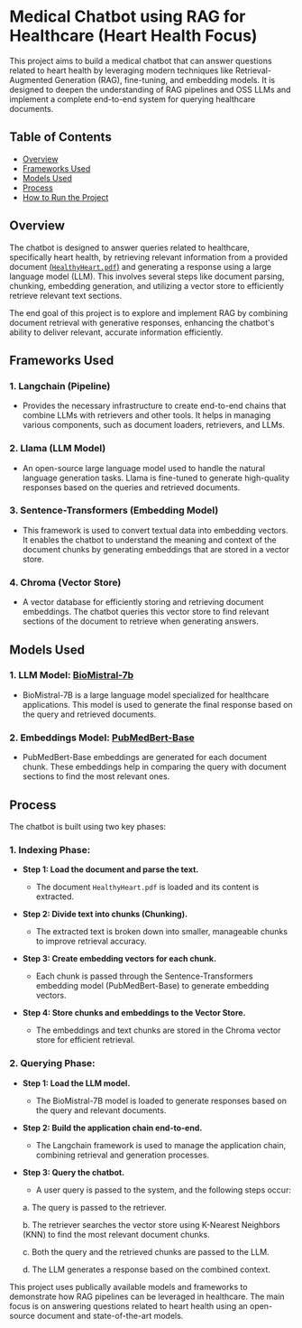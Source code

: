 # Medical Chatbot using RAG for Healthcare (Heart Health Focus)

This project aims to build a medical chatbot that can answer questions related to heart health by leveraging modern techniques like Retrieval-Augmented Generation (RAG), fine-tuning, and embedding models. It is designed to deepen the understanding of RAG pipelines and OSS LLMs and implement a complete end-to-end system for querying healthcare documents.

## Table of Contents
- [Overview](#overview)
- [Frameworks Used](#frameworks-used)
- [Models Used](#models-used)
- [Process](#process)
- [How to Run the Project](#how-to-run-the-project)

## Overview

The chatbot is designed to answer queries related to healthcare, specifically heart health, by retrieving relevant information from a provided document [(`HealthyHeart.pdf`)](https://www.nhlbi.nih.gov/files/docs/public/heart/healthyheart.pdf) and generating a response using a large language model (LLM). This involves several steps like document parsing, chunking, embedding generation, and utilizing a vector store to efficiently retrieve relevant text sections.

The end goal of this project is to explore and implement RAG by combining document retrieval with generative responses, enhancing the chatbot's ability to deliver relevant, accurate information efficiently.

## Frameworks Used

### 1. **Langchain** (Pipeline)
   - Provides the necessary infrastructure to create end-to-end chains that combine LLMs with retrievers and other tools. It helps in managing various components, such as document loaders, retrievers, and LLMs.

### 2. **Llama** (LLM Model)
   - An open-source large language model used to handle the natural language generation tasks. Llama is fine-tuned to generate high-quality responses based on the queries and retrieved documents.

### 3. **Sentence-Transformers** (Embedding Model)
   - This framework is used to convert textual data into embedding vectors. It enables the chatbot to understand the meaning and context of the document chunks by generating embeddings that are stored in a vector store.

### 4. **Chroma** (Vector Store)
   - A vector database for efficiently storing and retrieving document embeddings. The chatbot queries this vector store to find relevant sections of the document to retrieve when generating answers.

## Models Used

### 1. **LLM Model: [BioMistral-7b](https://huggingface.co/MaziyarPanahi/BioMistral-7B-GGUF/tree/main)**
   - BioMistral-7B is a large language model specialized for healthcare applications. This model is used to generate the final response based on the query and retrieved documents.

### 2. **Embeddings Model: [PubMedBert-Base](https://huggingface.co/NeuML/pubmedbert-base-embeddings)**
   - PubMedBert-Base embeddings are generated for each document chunk. These embeddings help in comparing the query with document sections to find the most relevant ones.

## Process

The chatbot is built using two key phases:

### 1. **Indexing Phase:**
   - **Step 1: Load the document and parse the text.**
     - The document `HealthyHeart.pdf` is loaded and its content is extracted.
   
   - **Step 2: Divide text into chunks (Chunking).**
     - The extracted text is broken down into smaller, manageable chunks to improve retrieval accuracy.

   - **Step 3: Create embedding vectors for each chunk.**
     - Each chunk is passed through the Sentence-Transformers embedding model (PubMedBert-Base) to generate embedding vectors.

   - **Step 4: Store chunks and embeddings to the Vector Store.**
     - The embeddings and text chunks are stored in the Chroma vector store for efficient retrieval.

### 2. **Querying Phase:**
   - **Step 1: Load the LLM model.**
     - The BioMistral-7B model is loaded to generate responses based on the query and relevant documents.
   
   - **Step 2: Build the application chain end-to-end.**
     - The Langchain framework is used to manage the application chain, combining retrieval and generation processes.

   - **Step 3: Query the chatbot.**
     - A user query is passed to the system, and the following steps occur:
     
     a. The query is passed to the retriever.
     
     b. The retriever searches the vector store using K-Nearest Neighbors (KNN) to find the most relevant document chunks.
     
     c. Both the query and the retrieved chunks are passed to the LLM.
     
     d. The LLM generates a response based on the combined context.

This project uses publically available models and frameworks to demonstrate how RAG pipelines can be leveraged in healthcare. The main focus is on answering questions related to heart health using an open-source document and state-of-the-art models.
